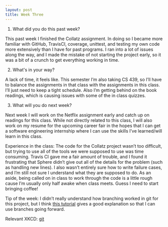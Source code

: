 ```yaml
---
layout: post
title: Week Three
---
```


1. What did you do this past week?

  This past week I finished the Collatz assignment. In doing so I became more familiar with GitHub, TravisCI, coverage, unittest, and testing my own code more extensively than I have for past programs. I ran into a lot of issues along the way, and I made the mistake of not starting the project early, so it was a bit of a crunch to get everything working in time.

2. What's in your way?

  A lack of time, it feels like. This semester I’m also taking CS 439, so I’ll have to balance the assignments in that class with the assignments in this class. I’ll just need to keep a tight schedule. Also I’m getting behind on the book readings, which is causing issues with some of the in class quizzes.

3. What will you do next week?

  Next week I will work on the Netflix assignment early and catch up on readings for this class. While not directly related to this class, I will also work on my resume for the upcoming career fair in the hopes that I can get a software engineering internship where I can use the skills I’ve learned/will learn in this class.

Experience in the class:
  The code for the Collatz project wasn’t too difficult, but trying to use all of the tools we were supposed to use was time consuming. Travis CI gave me a fair amount of trouble, and I found it frustrating that Sphere didn’t give out all of the details for the problem (such as handling new lines). I also wasn’t entirely sure how to write failure cases, and I’m still not sure I understand what they are supposed to do. As an aside, being called on in class to work through the code is a little rough cause I’m usually only half awake when class meets. Guess I need to start bringing coffee!


Tip of the week: I didn’t really understand how branching worked in git for this project, but I think [this tutorial](https://www.atlassian.com/git/tutorials/using-branches) gives a good explanation so that I can use branches going forward. 

Relevant XKCD: [git](https://xkcd.com/1597/)
